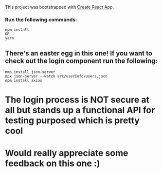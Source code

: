 This project was bootstrapped with [Create React App](https://github.com/facebook/create-react-app).

### Run the following commands:
    
    npm install
    OR
    yarn
    
## There's an easter egg in this one! If you want to check out the login component run the following:

    nmp install json-server
    npx json-server --watch src/userInfo/users.json
    npm install axios

# The login process is NOT secure at all but stands up a functional API for testing purposed which is pretty cool
# Would really appreciate some feedback on this one :)
